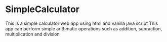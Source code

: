 # SimpleCalculator
This is a simple calculator web app using html and vanilla java script
This app can perform simple arithmatic operations such as addition, subraction, multiplication and division
